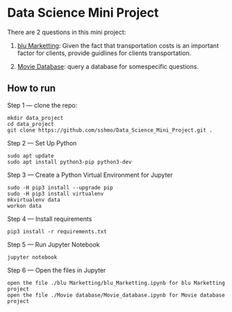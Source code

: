 # Data Science Mini Project

There are 2 questions in this mini project:
  
 1. [blu Marketting](https://github.com/sshmo/Data_Science_Mini_Project/tree/master/blu%20Marketing): Given the fact that transportation costs is an important factor for clients, provide guidlines for clients transportation.
    
 2. [Movie Database](https://github.com/sshmo/Data_Science_Mini_Project/tree/master/Movie%20database): query a database for somespecific questions.

## How to run

Step 1 — clone the repo:
  
    mkdir data_project
    cd data_project
    git clone https://github.com/sshmo/Data_Science_Mini_Project.git .

Step 2 — Set Up Python
    
    sudo apt update
    sudo apt install python3-pip python3-dev
    
Step 3 — Create a Python Virtual Environment for Jupyter

    sudo -H pip3 install --upgrade pip
    sudo -H pip3 install virtualenv
    mkvirtualenv data
    workon data
    
Step 4 — Install requirements

    pip3 install -r requirements.txt
  
Step 5 — Run Jupyter Notebook
        
    jupyter notebook

Step 6 — Open the files in Jupyter
        
    open the file ./blu Marketting/blu_Marketting.ipynb for blu Marketting project
    open the file ./Movie database/Movie_database.ipynb for Movie database project
